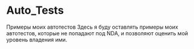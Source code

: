 # Auto_Tests
Примеры моих автотестов
Здесь я буду оставлять примеры моих автотестов, которые не попадают под NDA, и позволяют оценить мой уровень владения ими.
